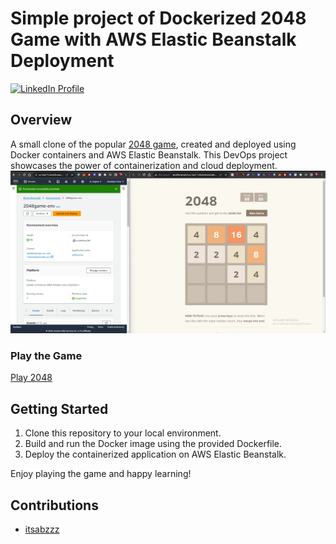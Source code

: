 # Simple project of Dockerized 2048 Game with AWS Elastic Beanstalk Deployment

[![LinkedIn Profile](https://img.shields.io/badge/LinkedIn-Connect-blue)](https://www.linkedin.com/in/abubaker-omer-939462185/)

## Overview

A small clone of the popular [2048 game](http://gabrielecirulli.github.io/2048/), created and deployed using Docker containers and AWS Elastic Beanstalk. This DevOps project showcases the power of containerization and cloud deployment. 
![Screenshot](https://github.com/itsabzzz/2048-Docker-AWS-Project/blob/8e13af58277769fd7c4b470917e42125cdcbdc87/Screenshot.png)

### Play the Game
[Play 2048](http://abubkerproject.us-east-1.elasticbeanstalk.com/)

## Getting Started

1. Clone this repository to your local environment.
2. Build and run the Docker image using the provided Dockerfile.
3. Deploy the containerized application on AWS Elastic Beanstalk.

Enjoy playing the game and happy learning!

## Contributions
- [itsabzzz](https://github.com/itsabzzz) 


